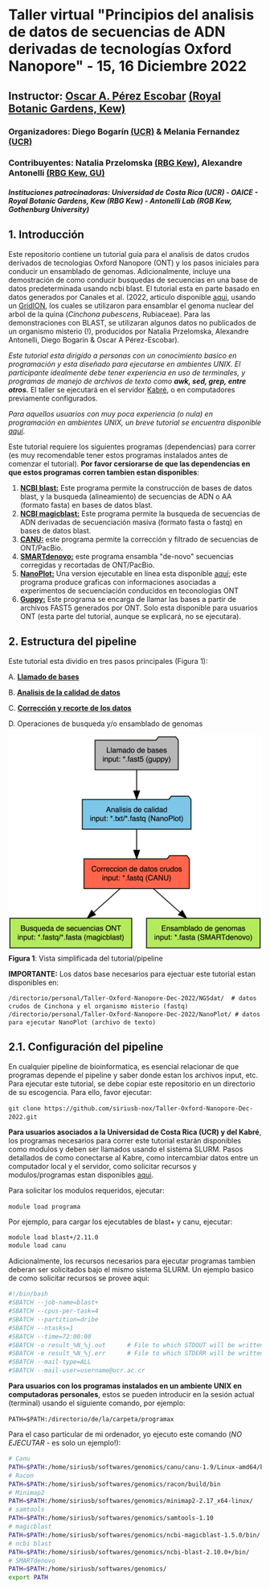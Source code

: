 # Taller virtual "Principios del analisis de datos de secuencias de ADN derivadas de tecnologías Oxford Nanopore" - 15, 16 Diciembre 2022
## Instructor: [Oscar A. Pérez Escobar](https://www.tropicalphylodiv.com/) [(Royal Botanic Gardens, Kew)](https://scholar.google.co.uk/citations?user=tSzyp6QAAAAJ&hl=en)
### Organizadores: Diego Bogarín [(UCR)](https://www.researchgate.net/profile/Diego-Bogarin-2) & Melania Fernandez [(UCR)](https://www.researchgate.net/profile/Melania-Fernandez)
### Contribuyentes: Natalia Przelomska [(RBG Kew)](https://www.kew.org/science/our-science/people/natalia-przelomska), Alexandre Antonelli [(RBG Kew, GU)](https://www.kew.org/science/our-science/people/alexandre-antonelli)
##### Instituciones patrocinadoras: Universidad de Costa Rica (UCR) - OAICE - Royal Botanic Gardens, Kew (RBG Kew) - Antonelli Lab (RGB Kew, Gothenburg University)

## 1. Introducción
Este repositorio contiene un tutorial guia para el analisis de datos crudos derivados de tecnologias Oxford Nanopore (ONT) y los pasos iniciales para conducir un ensamblado de genomas. Adicionalmente, incluye una demostración de como conducir busquedas de secuencias en una base de datos predeterminada usando ncbi blast. El tutorial esta en parte basado en datos generados por Canales et al. (2022, articulo disponible [aqui](https://gigabytejournal.com/articles/71), usando un [GridION](https://nanoporetech.com/products/gridion), los cuales se utilizaron para ensamblar el genoma nuclear del arbol de la quina (_Cinchona pubescens_, Rubiaceae). Para las demonstraciones con BLAST, se utilizaran algunos datos no publicados de un organismo misterio (!), producidos por Natalia Przelomska, Alexandre Antonelli, Diego Bogarín & Oscar A Pérez-Escobar).

_Este tutorial esta dirigido a personas con un conocimiento basico en programación y esta diseñado para ejecutarse en ambientes UNIX. El participante idealmente debe tener experiencia en uso de terminales, y programas de manejo de archivos de texto como **awk, sed, grep, entre otros.**_ El taller se ejecutará en el servidor [Kabré](https://kabre.cenat.ac.cr/), o en computadores previamente configurados. 

_Para aquellos usuarios con muy poca experiencia (o nula) en programación en ambientes UNIX, un breve tutorial se encuentra disponible [aquí](https://github.com/siriusb-nox/Taller-Oxford-Nanopore-Dec-2022/blob/main/bash_tutorial.md)_. 

Este tutorial requiere los siguientes programas (dependencias) para correr (es muy recomendable tener estos programas instalados antes de comenzar el tutorial). **Por favor cersiorarse de que las dependencias en que estos programas corren tambien estan disponibles**:
1. [**NCBI blast:**](https://blast.ncbi.nlm.nih.gov/Blast.cgi?PAGE_TYPE=BlastDocs&DOC_TYPE=Download) Este programa permite la construcción de bases de datos blast, y la busqueda (alineamiento) de secuencias de ADN o AA (formato fasta) en bases de datos blast. 
2. [**NCBI magicblast:**](https://ncbi.github.io/magicblast/doc/download.html) Este programa permite la busqueda de secuencias de ADN derivadas de secuenciación masiva (formato fasta o fastq) en bases de datos blast.
3. [**CANU:**](https://github.com/marbl/canu) este programa permite la corrección y filtrado de secuencias de ONT/PacBio.  
4. [**SMARTdenovo:**](https://github.com/ruanjue/smartdenovo) este programa ensambla "de-novo" secuencias corregidas y recortadas de ONT/PacBio.
5. [**NanoPlot:**](https://github.com/wdecoster/NanoPlot) Una version ejecutable en linea esta disponible [aquí](https://nanoplot.bioinf.be/); este programa produce graficas con informaciones asociadas a experimentos de secuenciación conducidos en teconologias ONT 
6. [**Guppy:**](https://nanoporetech.com/nanopore-sequencing-data-analysis) Este programa se encarga de llamar las bases a partir de archivos FAST5 generados por ONT. Solo esta disponible para usuarios ONT (esta parte del tutorial, aunque se explicará, no se ejecutara).

## 2. Estructura del pipeline
Este tutorial esta dividio en tres pasos principales (Figura 1):

A. [**Llamado de bases**](https://github.com/siriusb-nox/Taller-Oxford-Nanopore-Dec-2022/edit/main/A_basecall.md)

B. [**Analisis de la calidad de datos**](https://github.com/siriusb-nox/Taller-Oxford-Nanopore-Dec-2022/blob/main/B_NanoPlot.md)

C. [**Corrección y recorte de los datos**](https://github.com/siriusb-nox/Taller-Oxford-Nanopore-Dec-2022/blob/main/C_read_corrtrim_CANU.md)

D. Operaciones de busqueda y/o ensamblado de genomas

![Figure 1](https://github.com/siriusb-nox/Taller-Oxford-Nanopore-Dec-2022/blob/main/IMG/pipeline_overview_v0_OP_15122022.png?raw=true)
**Figura 1**: Vista simplificada del tutorial/pipeline

**IMPORTANTE:** Los datos base necesarios para ejectuar este tutorial estan disponibles en:

```
/directorio/personal/Taller-Oxford-Nanopore-Dec-2022/NGSdat/  # datos crudos de Cinchona y el organismo misterio (fastq)
/directorio/personal/Taller-Oxford-Nanopore-Dec-2022/NanoPlot/ # datos para ejecutar NanoPlot (archivo de texto)
```

## 2.1. Configuración del pipeline
En cualquier pipeline de bioinformatica, es esencial relacionar de que programas depende el pipeline y saber donde estan los archivos input, etc. Para ejecutar este tutorial, se debe copiar este repositorio en un directorio de su escogencia. Para ello, favor ejecutar:

`git clone https://github.com/siriusb-nox/Taller-Oxford-Nanopore-Dec-2022.git`

**Para usuarios asociados a la Universidad de Costa Rica (UCR) y del Kabré**, los programas necesarios para correr este tutorial estarán disponibles como modulos y deben ser llamados usando el sistema SLURM. Pasos detallados de como conectarse al Kabre, como intercambiar datos entre un computador local y el servidor, como solicitar recursos y modulos/programas estan disponibles [aqui](https://kabre.cenat.ac.cr/guia-usuario/). 

Para solicitar los modulos requeridos, ejecutar:

`module load programa`

Por ejemplo, para cargar los ejecutables de blast+ y canu, ejecutar:

```bash
module load blast+/2.11.0
module load canu
```

Adicionalmente, los recursos necesarios para ejecutar programas tambien deberan ser solicitados bajo el mismo sistema SLURM. Un ejemplo basico de como solicitar recursos se provee aqui:

```bash
#!/bin/bash
#SBATCH --job-name=blast+
#SBATCH --cpus-per-task=4
#SBATCH --partition=dribe
#SBATCH --ntasks=1
#SBATCH --time=72:00:00
#SBATCH -o result_%N_%j.out      # File to which STDOUT will be written
#SBATCH -e result_%N_%j.err      # File to which STDERR will be written
#SBATCH --mail-type=ALL
#SBATCH --mail-user=username@ucr.ac.cr
```

**Para usuarios con los programas instalados en un ambiente UNIX en computadoras personales**, estos se pueden introducir en la sesión actual (terminal) usando el siguiente comando, por ejemplo:

`PATH=$PATH:/directorio/de/la/carpeta/programax`

Para el caso particular de mi ordenador, yo ejecuto este comando (_NO EJECUTAR_ - es solo un ejemplo!):

```bash
# Canu
PATH=$PATH:/home/siriusb/softwares/genomics/canu/canu-1.9/Linux-amd64/bin/
# Racon 
PATH=$PATH:/home/siriusb/softwares/genomics/racon/build/bin
# Minimap2
PATH=$PATH:/home/siriusb/softwares/genomics/minimap2-2.17_x64-linux/
# samtools
PATH=$PATH:/home/siriusb/softwares/genomics/samtools-1.10
# magicblast
PATH=$PATH:/home/siriusb/softwares/genomics/ncbi-magicblast-1.5.0/bin/
# ncbi blast
PATH=$PATH:/home/siriusb/softwares/genomics/ncbi-blast-2.10.0+/bin/
# SMARTdenovo
PATH=$PATH:/home/siriusb/softwares/genomics/
export PATH
```





